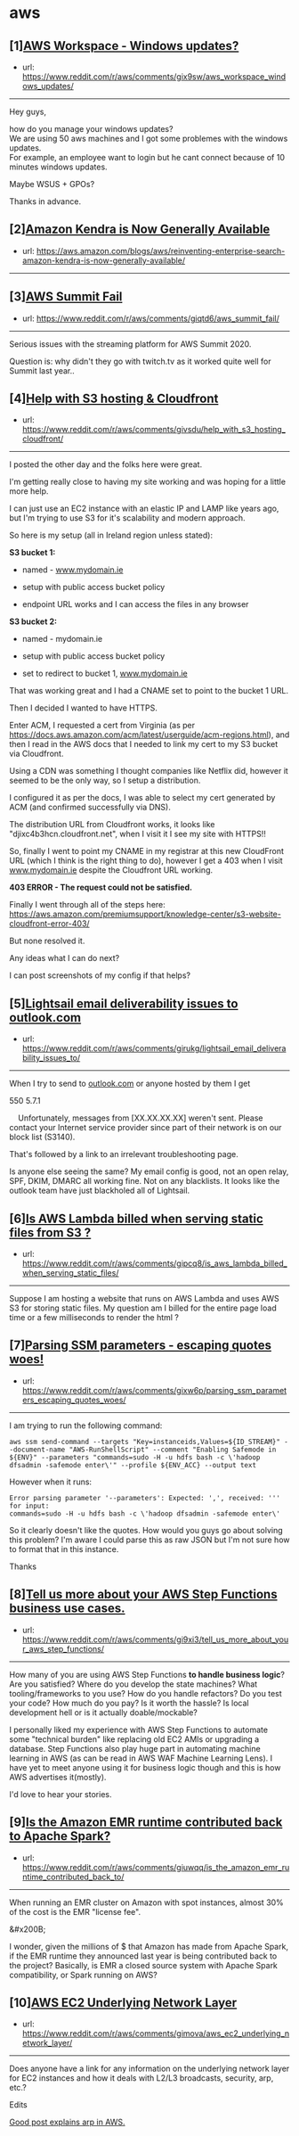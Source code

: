 # aws
## [1][AWS Workspace - Windows updates?](https://www.reddit.com/r/aws/comments/gix9sw/aws_workspace_windows_updates/)
- url: https://www.reddit.com/r/aws/comments/gix9sw/aws_workspace_windows_updates/
---
Hey guys,

how do you manage your windows updates?   
We are using 50 aws machines and I got some problemes with the windows updates.   
For example, an employee want to login but he cant connect because of 10 minutes windows updates.   


Maybe WSUS + GPOs?   


Thanks in advance.
## [2][Amazon Kendra is Now Generally Available](https://www.reddit.com/r/aws/comments/gigvdn/amazon_kendra_is_now_generally_available/)
- url: https://aws.amazon.com/blogs/aws/reinventing-enterprise-search-amazon-kendra-is-now-generally-available/
---

## [3][AWS Summit Fail](https://www.reddit.com/r/aws/comments/giqtd6/aws_summit_fail/)
- url: https://www.reddit.com/r/aws/comments/giqtd6/aws_summit_fail/
---
Serious issues with the streaming platform for AWS Summit 2020.

Question is: why didn't they go with twitch.tv as it worked quite well for Summit last year..
## [4][Help with S3 hosting &amp; Cloudfront](https://www.reddit.com/r/aws/comments/givsdu/help_with_s3_hosting_cloudfront/)
- url: https://www.reddit.com/r/aws/comments/givsdu/help_with_s3_hosting_cloudfront/
---
I posted the other day and the folks here were great.

I'm getting really close to having my site working and was hoping for a little more help.

I can just use an EC2 instance with an elastic IP and LAMP like years ago, but I'm trying to use S3 for it's scalability and modern approach.


So here is my setup (all in Ireland region unless stated):

**S3 bucket 1:**

* named - www.mydomain.ie

* setup with public access bucket policy

* endpoint URL works and I can access the files in any browser


**S3 bucket 2:**

* named - mydomain.ie

* setup with public access bucket policy

* set to redirect to bucket 1, www.mydomain.ie

That was working great and I had a CNAME set to point to the bucket 1 URL.

Then I decided I wanted to have HTTPS.


Enter ACM, I requested a cert from Virginia (as per https://docs.aws.amazon.com/acm/latest/userguide/acm-regions.html), and then I read in the AWS docs that I needed to link my cert to my S3 bucket via Cloudfront.

Using a CDN was something I thought companies like Netflix did, however it seemed to be the only way, so I setup a distribution.

I configured it as per the docs, I was able to select my cert generated by ACM (and confirmed successfully via DNS).

The distribution URL from Cloudfront works, it looks like "djixc4b3hcn.cloudfront.net", when I visit it I see my site with HTTPS!!

So, finally I went to point my CNAME in my registrar at this new CloudFront URL (which I think is the right thing to do), however I get a 403 when I visit www.mydomain.ie despite the Cloudfront URL working.

**403 ERROR - The request could not be satisfied.**



Finally I went through all of the steps here: https://aws.amazon.com/premiumsupport/knowledge-center/s3-website-cloudfront-error-403/

But none resolved it.

Any ideas what I can do next?

I can post screenshots of my config if that helps?
## [5][Lightsail email deliverability issues to outlook.com](https://www.reddit.com/r/aws/comments/girukg/lightsail_email_deliverability_issues_to/)
- url: https://www.reddit.com/r/aws/comments/girukg/lightsail_email_deliverability_issues_to/
---
When I try to send to [outlook.com](https://outlook.com) or anyone hosted by them I get 

550 5.7.1

    Unfortunately, messages from \[XX.XX.XX.XX\] weren't sent. Please contact your Internet service provider since part of their network is on our block list (S3140). 

That's followed by a link to an irrelevant troubleshooting page.

Is anyone else seeing the same?  My email config is good, not an open relay, SPF, DKIM, DMARC all working fine.  Not on any blacklists.  It looks like the outlook team have just blackholed all of Lightsail.
## [6][Is AWS Lambda billed when serving static files from S3 ?](https://www.reddit.com/r/aws/comments/gipcq8/is_aws_lambda_billed_when_serving_static_files/)
- url: https://www.reddit.com/r/aws/comments/gipcq8/is_aws_lambda_billed_when_serving_static_files/
---
Suppose I am hosting a website that runs on AWS Lambda and uses AWS S3 for storing static files. My question am I billed for the entire page load time or a few milliseconds to render the html ?
## [7][Parsing SSM parameters - escaping quotes woes!](https://www.reddit.com/r/aws/comments/gixw6p/parsing_ssm_parameters_escaping_quotes_woes/)
- url: https://www.reddit.com/r/aws/comments/gixw6p/parsing_ssm_parameters_escaping_quotes_woes/
---
I am trying to run the following command:

    aws ssm send-command --targets "Key=instanceids,Values=${ID_STREAM}" --document-name "AWS-RunShellScript" --comment "Enabling Safemode in ${ENV}" --parameters "commands=sudo -H -u hdfs bash -c \'hadoop dfsadmin -safemode enter\'" --profile ${ENV_ACC} --output text

However when it runs:

    Error parsing parameter '--parameters': Expected: ',', received: ''' for input:
    commands=sudo -H -u hdfs bash -c \'hadoop dfsadmin -safemode enter\'
    
So it clearly doesn't like the quotes. How would you guys go about solving this problem? I'm aware I could parse this as raw JSON but I'm not sure how to format that in this instance.

Thanks
## [8][Tell us more about your AWS Step Functions business use cases.](https://www.reddit.com/r/aws/comments/gi9xi3/tell_us_more_about_your_aws_step_functions/)
- url: https://www.reddit.com/r/aws/comments/gi9xi3/tell_us_more_about_your_aws_step_functions/
---
How many of you are using AWS Step Functions **to handle business logic**? Are you satisfied? Where do you develop the state machines? What tooling/frameworks to you use? How do you handle refactors? Do you test your code? How much do you pay? Is it worth the hassle? Is local development hell or is it actually doable/mockable?

I personally liked my experience with AWS Step Functions to automate some "technical burden" like replacing old EC2 AMIs or upgrading a database. Step Functions also play huge part in automating machine learning in AWS (as can be read in AWS WAF Machine Learning Lens). I have yet to meet anyone using it for business logic though and this is how AWS advertises it(mostly). 

I'd love to hear your stories.
## [9][Is the Amazon EMR runtime contributed back to Apache Spark?](https://www.reddit.com/r/aws/comments/giuwqq/is_the_amazon_emr_runtime_contributed_back_to/)
- url: https://www.reddit.com/r/aws/comments/giuwqq/is_the_amazon_emr_runtime_contributed_back_to/
---
When running an EMR cluster on Amazon with spot instances, almost 30% of the cost is the EMR "license fee".

&amp;#x200B;

I wonder, given the millions of $ that Amazon has made from Apache Spark, if the EMR runtime they announced last year is being contributed back to the project?  Basically, is EMR a closed source system with Apache Spark compatibility, or Spark running on AWS?
## [10][AWS EC2 Underlying Network Layer](https://www.reddit.com/r/aws/comments/gimova/aws_ec2_underlying_network_layer/)
- url: https://www.reddit.com/r/aws/comments/gimova/aws_ec2_underlying_network_layer/
---
Does anyone have a link for any information on the underlying network layer for EC2 instances and how it deals with L2/L3 broadcasts, security, arp, etc.?

Edits

[Good post explains arp in AWS.](http://txens.io/index.php/2016/12/16/a-deep-dive-into-the-aws-network/)
